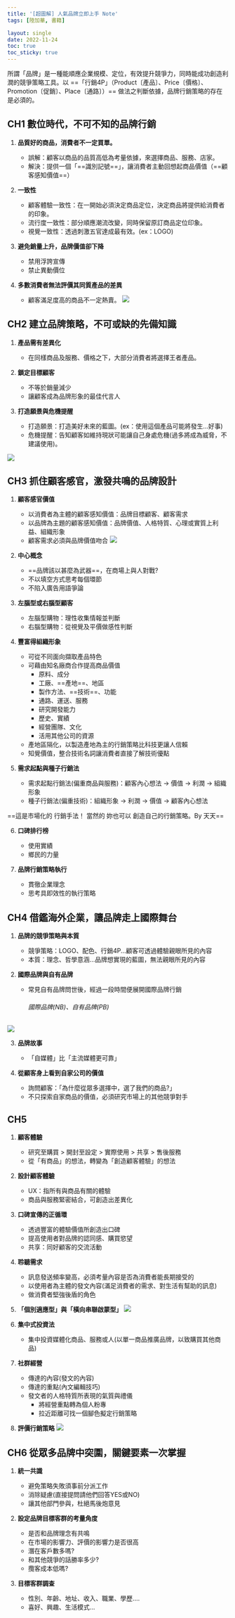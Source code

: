 ```yaml
---
title: '[超圖解] 人氣品牌立即上手 Note'
tags: [陸加華, 書籍]

layout: single
date: 2022-11-24
toc: true
toc_sticky: true
---
```


所謂「品牌」是一種能順應企業規模、定位，有效提升競爭力，同時能成功創造利潤的競爭策略工具。以 ==「行銷4P」（Product〔產品〕、Price〔價格〕、Promotion〔促銷〕、Place〔通路〕）== 做法之判斷依據，品牌行銷策略的存在是必須的。
## CH1 數位時代，不可不知的品牌行銷
1. **品質好的商品，消費者不一定買單。**
    - 誤解：顧客以商品的品質高低為考量依據，來選擇商品、服務、店家。
    - 解決：提供一個「==識別記號==」，讓消費者主動回想起商品價值（==顧客感知價值==）

2. **一致性**
    - 顧客體驗一致性：在一開始必須決定商品定位，決定商品將提供給消費者的印象。
    - 流行度一致性：部分順應潮流改變，同時保留原訂商品定位印象。
    - 視覺一致性：透過刺激五官達成最有效。(ex：LOGO)

3. **避免銷量上升，品牌價值卻下降**
    - 禁用浮誇宣傳
    - 禁止異動價位

4. **多數消費者無法評價其同質產品的差異**
    - 顧客滿足度高的商品不一定熱賣。
![](https://i.imgur.com/MvslITj.png)

## CH2 建立品牌策略，不可或缺的先備知識
1. **產品需有差異化**
    - 在同樣商品及服務、價格之下，大部分消費者將選擇王者產品。

2. **鎖定目標顧客**
    - 不等於銷量減少
    - 讓顧客成為品牌形象的最佳代言人

3. **打造願景與危機提醒**
    - 打造願景：打造美好未來的藍圖。(ex：使用這個產品可能將發生...好事)
    - 危機提醒：告知顧客如維持現狀可能讓自己身處危機(過多將成為威脅，不建議使用)。

![](https://i.imgur.com/g046Xg2.png)

## CH3 抓住顧客感官，激發共鳴的品牌設計
1. **顧客感官價值**
    - 以消費者為主體的顧客感知價值：品牌目標顧客、顧客需求
    - 以品牌為主題的顧客感知價值：品牌價值、人格特質、心理或實質上利益、組織形象
    - 顧客需求必須與品牌價值吻合
![](https://i.imgur.com/TQNkotP.png)
2. **中心概念**
    - ==品牌該以甚麼為武器==，在商場上與人對戰?
    - 不以填空方式思考每個環節
    - 不陷入廣告用語爭論

3. **左腦型或右腦型顧客**
    - 左腦型購物：理性收集情報並判斷
    - 右腦型購物：從視覺及平價做感性判斷

4. **豐富得組織形象**
    - 可從不同面向擷取產品特色
    - 可藉由知名廠商合作提高商品價值
        - 原料、成分
        - 工廠、==產地==、地區
        - 製作方法、==技術==、功能
        - 通路、運送、服務
        - 研究開發能力
        - 歷史、實績
        - 經營團隊、文化
        - 活用其他公司的資源
    - 產地區隔化，以製造產地為主的行銷策略比科技更讓人信賴
    - 知覺價值，整合技術名詞讓消費者直接了解技術優點

5. **需求起點與種子行銷法**
    - 需求起點行銷法(偏重商品與服務)：顧客內心想法 -> 價值 -> 利潤 -> 組織形象
    - 種子行銷法(偏重技術)：組織形象 -> 利潤 -> 價值 -> 顧客內心想法

==這是市場化的 行銷手法！ 當然的 妳也可以 創造自己的行銷策略。By 天天==

6. **口碑排行榜**
    - 使用實績
    - 鄉民的力量

7. **品牌行銷策略執行**
    - 貫徹企業理念
    - 思考具即效性的執行策略

## CH4 借鑑海外企業，讓品牌走上國際舞台

1. **品牌的競爭策略與本質**
    - 競爭策略：LOGO、配色、行銷4P...顧客可透過體驗親眼所見的內容
    - 本質：理念、哲學意涵...品牌想實現的藍圖，無法親眼所見的內容

2. **國際品牌與自有品牌**
    - 常見自有品牌問世後，經過一段時間便展開國際品牌行銷
        ###### 國際品牌(NB)、自有品牌(PB)
        
![](https://i.imgur.com/yDIAepv.png)



3. **品牌故事**
    - 「自媒體」比「主流媒體更可靠」

4. **從顧客身上看到自家公司的價值**
    - 詢問顧客：「為什麼從眾多選擇中，選了我們的商品?」
    - 不只探索自家商品的價值，必須研究市場上的其他競爭對手

## CH5 

1. **顧客體驗**
    - 研究至購買 > 開封至設定 > 實際使用 > 共享 > 售後服務
    - 從「有商品」的想法，轉變為「創造顧客體驗」的想法

2. **設計顧客體驗**
    - UX：指所有與商品有關的體驗
    - 商品與服務緊密結合，可創造出差異化

3. **口碑宣傳的正循環**
    - 透過豐富的體驗價值所創造出口碑
    - 提高使用者對品牌的認同感、購買慾望
    - 共享：同好顧客的交流活動

4. **聆聽需求**
    - 訊息發送頻率變高，必須考量內容是否為消費者能長期接受的
    - 以使用者為主體的發文內容(滿足消費者的需求、對生活有幫助的訊息)
    - 做消費者堅強後盾的角色

5. **「個別適應型」與「橫向串聯啟蒙型」**
    ![](https://i.imgur.com/At1UHqZ.png)
    
6. **集中式投資法**
    - 集中投資媒體化商品、服務或人(以單一商品推廣品牌，以致購買其他商品)

7. **社群經營**
    - 傳達的內容(發文的內容)
    - 傳達的重點(內文編輯技巧)
    - 發文者的人格特質所表現的氣質與禮儀
        - 將經營重點轉為個人粉專
        - 拉近距離可找一個腳色擬定行銷策略

8. **評價行銷策略**
    ![](https://i.imgur.com/yurbZJp.png)

## CH6 從眾多品牌中突圍，關鍵要素一次掌握

1. **統一共識**
    - 避免策略失敗須事前分派工作
    - 消除疑慮(直接提問請他們回答YES或NO)
    - 讓其他部門參與，杜絕馬後炮意見

2. **設定品牌目標客群的考量角度**
    - 是否和品牌理念有共鳴
    - 在市場的影響力、評價的影響力是否很高
    - 潛在客戶數多嗎?
    - 和其他競爭的話勝率多少?
    - 攬客成本低嗎?

3. **目標客群調查**
    - 性別、年齡、地址、收入、職業、學歷....
    - 喜好、興趣、生活模式...
